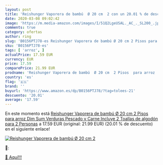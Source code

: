 ```yaml
---
layout: post
title: 'Reishunger Vaporera de bambú  Ø 20 cm  2 con un 20.01 % de descuento'
date: 2020-03-08 09:02:42
image: 'https://m.media-amazon.com/images/I/51Q2LgeUSAL._AC_._SL200_.jpg'
comments: true
category: ofertas
author: ring
slug: 'B0156PTJ78-es Reishunger Vaporera de bambú Ø 20 cm 2 Pisos para arroz...'
sku: 'B0156PTJ78-es'
tags: [ 'arroz', ]
actualPrice: 17.59 EUR
currency: EUR
price: 17.59
comparePrice: 21.99 EUR
prodname: 'Reishunger Vaporera de bambú  Ø 20 cm  2 Pisos  para arroz  Dim Sum  Verduras  Pescado y Carne  Incluye 2 Toallas de algodón  para 2 Personas'
country: 'es'
flag: '🇪🇸'
brand: ''
buyurl: 'https://www.amazon.es/dp/B0156PTJ78/?tag=tolees-21'
descuento: '20.01'
average: '17.59'
---
```


En este momento está [Reishunger Vaporera de bambú  Ø 20 cm  2 Pisos  para arroz  Dim Sum  Verduras  Pescado y Carne  Incluye 2 Toallas de algodón  para 2 Personas](https://www.amazon.es/dp/B0156PTJ78/?tag=tolees-21) a 17.59 EUR (original: 21.99 EUR) (20.01 %  de descuento) en el siguiente enlace!

[![Reishunger Vaporera de bambú  Ø 20 cm  2](https://m.media-amazon.com/images/I/51Q2LgeUSAL._AC_._SL200_.jpg)](https://www.amazon.es/dp/B0156PTJ78/?tag=tolees-21)

🔎:


[🛒 Aquí!!!](https://www.amazon.es/dp/B0156PTJ78/?tag=tolees-21)
